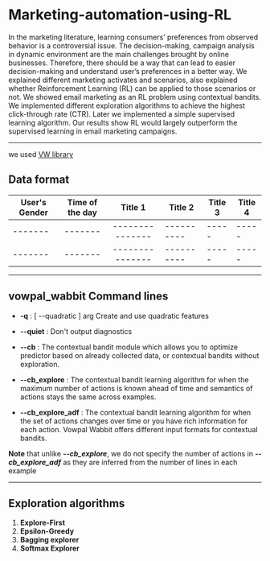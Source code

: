 # Marketing-automation-using-RL

In the marketing literature, learning consumers’ preferences from observed behavior is a controversial issue. The decision-making, campaign analysis in dynamic environment are the main challenges brought by online businesses. Therefore, there should be a way that can lead to easier decision-making and understand user’s preferences in a better way. We explained different marketing activates and scenarios, also explained whether Reinforcement Learning (RL) can be applied to those scenarios or not. We showed email marketing as an RL problem using contextual bandits. We implemented different exploration algorithms to achieve the highest click-through rate (CTR). Later we implemented a simple supervised learning algorithm. Our results show RL would largely outperform the supervised learning in email marketing campaigns. 

***
we used [VW library](https://vowpalwabbit.org/tutorials/contextual_bandit)


## Data format

| User's Gender | Time of the day  | Title 1 | Title 2 | Title 3 | Title 4 |
| ------- |:-------:|:---------------:| ----------|----- |----- |
| ------- | ------- | --------------- | ----------|----- |----- |
| ------- | ------- | --------------- | ----------|----- |----- |


***

## vowpal_wabbit Command lines

- **-q** :  [ --quadratic ] arg   Create and use quadratic features
- **--quiet** : Don't output diagnostics
- **--cb** : The contextual bandit module which allows you to optimize predictor based on already collected data, or contextual bandits without exploration.

- **--cb_explore** : The contextual bandit learning algorithm for when the maximum number of actions is known ahead of time and semantics of actions stays the same across examples.

- **--cb_explore_adf** : The contextual bandit learning algorithm for when the set of actions changes over time or you have rich information for each action. Vowpal Wabbit offers different input formats for contextual bandits.

**Note** that unlike ***--cb_explore***, we do not specify the number of actions in ***--cb_explore_adf*** as they are inferred from the number of lines in each example


***

## Exploration algorithms
1. **Explore-First**
2. **Epsilon-Greedy**
3. **Bagging explorer**
4. **Softmax Explorer**
